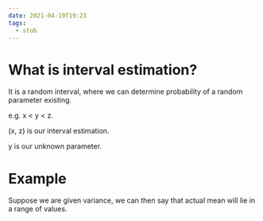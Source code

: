 ```yaml
---
date: 2021-04-19T19:23
tags: 
  - stub
---
```


# What is interval estimation?

It is a random interval, where we can determine probability of a random parameter existing.

e.g. x < y < z.

(x, z) is our interval estimation.

y is our unknown parameter.

# Example

Suppose we are given variance, we can then say that actual mean will lie in a range of values.
